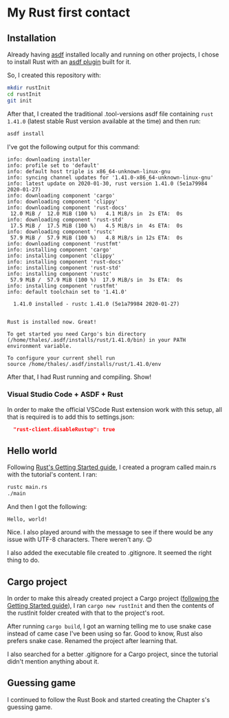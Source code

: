 # My Rust first contact

## Installation

Already having [asdf](https://github.com/asdf-vm/asdf) installed locally and running on other projects, I chose to install Rust with an [asdf plugin](https://github.com/code-lever/asdf-rust) built for it.

So, I created this repository with:

```bash
mkdir rustInit
cd rustInit
git init
```

After that, I created the traditional .tool-versions asdf file containing `rust 1.41.0` (latest stable Rust version available at the time) and then run:

```bash
asdf install
```

I've got the following output for this command:

```
info: downloading installer
info: profile set to 'default'
info: default host triple is x86_64-unknown-linux-gnu
info: syncing channel updates for '1.41.0-x86_64-unknown-linux-gnu'
info: latest update on 2020-01-30, rust version 1.41.0 (5e1a79984 2020-01-27)
info: downloading component 'cargo'
info: downloading component 'clippy'
info: downloading component 'rust-docs'
 12.0 MiB /  12.0 MiB (100 %)   4.1 MiB/s in  2s ETA:  0s
info: downloading component 'rust-std'
 17.5 MiB /  17.5 MiB (100 %)   4.5 MiB/s in  4s ETA:  0s
info: downloading component 'rustc'
 57.9 MiB /  57.9 MiB (100 %)   4.8 MiB/s in 12s ETA:  0s
info: downloading component 'rustfmt'
info: installing component 'cargo'
info: installing component 'clippy'
info: installing component 'rust-docs'
info: installing component 'rust-std'
info: installing component 'rustc'
 57.9 MiB /  57.9 MiB (100 %)  17.9 MiB/s in  3s ETA:  0s
info: installing component 'rustfmt'
info: default toolchain set to '1.41.0'

  1.41.0 installed - rustc 1.41.0 (5e1a79984 2020-01-27)


Rust is installed now. Great!

To get started you need Cargo's bin directory 
(/home/thales/.asdf/installs/rust/1.41.0/bin) in your PATH
environment variable.

To configure your current shell run 
source /home/thales/.asdf/installs/rust/1.41.0/env
```

After that, I had Rust running and compiling. Show!

### Visual Studio Code + ASDF + Rust

In order to make the official VSCode Rust extension work with this setup, all that is required is to add this to settings.json:

```json
  "rust-client.disableRustup": true
```

## Hello world

Following [Rust's Getting Started guide](https://doc.rust-lang.org/book/ch01-02-hello-world.html), I created a program called main.rs with the tutorial's content. I ran:

```bash
rustc main.rs
./main
```

And then I got the following:

```
Hello, world!
```

Nice. I also played around with the message to see if there would be any issue with UTF-8 characters. There weren't any. 😊

I also added the executable file created to .gitignore. It seemed the right thing to do.

## Cargo project

In order to make this already created project a Cargo project ([following the Getting Started guide](https://doc.rust-lang.org/book/ch01-03-hello-cargo.html)), I ran `cargo new rustInit` and then the contents of the rustInit folder created with that to the project's root.

After running `cargo build`, I got an warning telling me to use snake case instead of came case I've been using so far. Good to know, Rust also prefers snake case. Renamed the project after learning that.

I also searched for a better .gitignore for a Cargo project, since the tutorial didn't mention anything about it.

## Guessing game

I continued to follow the Rust Book and started creating the Chapter s's guessing game.
